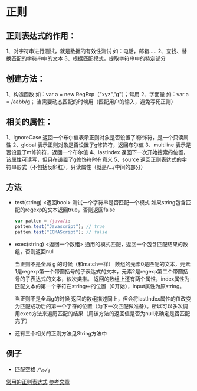 # 正则

## 正则表达式的作用：
1、对字符串进行测试，就是数据的有效性测试 如：电话，邮箱.....
2、查找、替换匹配的字符串中的文本
3、根据匹配模式，提取字符串中的特定部分

## 创建方法：
1、构造函数 如：var a = new RegExp（"xyz","g"）；常用
2、字面量 如：var a = /aabb/g； 当需要动态匹配的时候用（匹配用户的输入，避免写死正则）

## 相关的属性：
1、ignoreCase 返回一个布尔值表示正则对象是否设置了i修饰符，是一个只读属性
2、global 表示正则对象是否设置了g修饰符，返回布尔值
3、multiline 表示是否设置了m修饰符，返回一个布尔值
4、lastIndex 返回下一次开始搜索的位置，该属性可读写，但只在设置了g修饰符时有意义
5、source 返回正则表达式的字符串形式（不包括反斜杠），只读属性（就是/.../中间的部分）

## 方法
- test(string)  <返回bool>
	测试一个字符串是否匹配一个模式
	如果string包含匹配的regexp的文本返回true，否则返回false
	```js
	var patten = /java/i;
	patten.test("Javascript"); // true
	patten.test("ECMAScript"); // false
	```
- exec(string) <返回一个数组>
	通用的模式匹配，返回一个包含匹配结果的数组，否则返回null

	当正则不是全局 g 的时候（和match一样）
	数组的元素0是匹配的文本，元素1是regexp第一个带圆括号的子表达式的文本，元素2是regexp第二个带圆括号的子表达式的文本，依次类推。
	返回的数组上还有两个属性，index属性为匹配文本的第一个字符在string中的位置（0开始），input属性为原string。

	当正则不是全局g的时候
	返回的数组描述同上，但会将lastIndex属性的值改变为匹配成功后的第一个字符的位置（为下一次匹配做准备）。所以可以多次调用exec方法来遍历匹配的结果（用该方法的返回值是否为null来确定是否匹配完了）
- 还有三个相关的正则方法见String方法中

## 例子
- 匹配空格
  `/\s/g`

[常用的正则表达式](http://www.cnblogs.com/jay-xu33/archive/2010/08/18/1802536.html)
[参考文章](http://www.cnblogs.com/skylar/p/4265490.html)